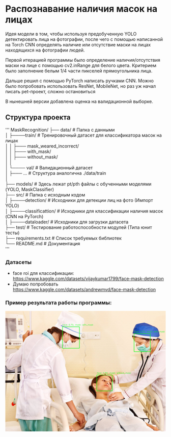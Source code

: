 # Распознавание наличия масок на лицах

Идея модели в том, чтобы используя предобученную YOLO детектировать лица на фотографии, после чего с помощью
написанной на Torch CNN определять наличие или отсутствие маски на лицах находящихся на фотографии людей.
    
Первой итерацией программы было определение наличия/отсутствия маски на лице с помощью cv2.inRange для белого цвета.
Критерием было заполнение белым 1/4 части пикселей прямоугольника лица.

Дальше решил с помощью PyTorch написать ручками CNN. Можно было попробовать использовать ResNet, MobileNet,
но раз уж начал писать pet-проект, сложно остановиться

В нынешней версии добавлена оценка на валидационной выборке.

## Структура проекта
'''
MaskRecognition/
├── data/                  # Папка с данными  
│   ├────train/            # Тренировочный датасет для классификатора масок на лицах  
│   │      ├─── mask_weared_incorrect/  
│   │      ├─── with_mask/  
│   │      ├─── without_mask/  
│   │        
│   └──── val/             # Валидационный датасет  
│          ├─── ...        # Структура аналогична ./data/train  
│  
├── models/                # Здесь лежат pt/pth файлы с обученными моделями (YOLO, MaskClassifier)   
├── src/                   # Папка с исходным кодом  
│   ├────detection/        # Исходники для детекции лиц на фото (Импорт YOLO)  
│   ├────classificattion/  # Исходники для классификации наличия масок (CNN на PyTorch)  
│   ├────dataloader/       # Исходники для загрузки датасета  
├── test/                  # Тестирование работоспособности модулей (Типа юнит тесты)  
├── requirements.txt       # Список требуемых библиотек  
└── README.md              # Документация  
'''

### Датасеты
- face roi для классификации: https://www.kaggle.com/datasets/vijaykumar1799/face-mask-detection
- Думаю попробовать https://www.kaggle.com/datasets/andrewmvd/face-mask-detection 


### Пример результата работы программы:
 ![test_hospital.png](data/output/test_hospital.png)
